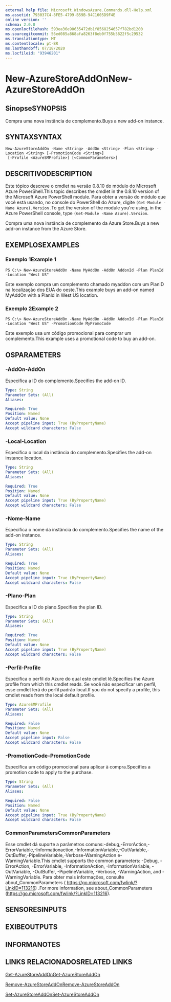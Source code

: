 ```yaml
---
external help file: Microsoft.WindowsAzure.Commands.dll-Help.xml
ms.assetid: 793037C4-8FE5-4799-B59B-94C1605D9F4E
online version: ''
schema: 2.0.0
ms.openlocfilehash: 593ea36e90635472db1f8568254657f782bd1200
ms.sourcegitcommit: 56ed085a868afa8263f8eb0f755b5822f5c29532
ms.translationtype: MT
ms.contentlocale: pt-BR
ms.lasthandoff: 07/18/2020
ms.locfileid: "93946201"
---
```

# <span data-ttu-id="20830-101">New-AzureStoreAddOn</span><span class="sxs-lookup"><span data-stu-id="20830-101">New-AzureStoreAddOn</span></span>

## <span data-ttu-id="20830-102">Sinopse</span><span class="sxs-lookup"><span data-stu-id="20830-102">SYNOPSIS</span></span>
<span data-ttu-id="20830-103">Compra uma nova instância de complemento.</span><span class="sxs-lookup"><span data-stu-id="20830-103">Buys a new add-on instance.</span></span>

## <span data-ttu-id="20830-104">SYNTAX</span><span class="sxs-lookup"><span data-stu-id="20830-104">SYNTAX</span></span>

```
New-AzureStoreAddOn -Name <String> -AddOn <String> -Plan <String> -Location <String> [-PromotionCode <String>]
 [-Profile <AzureSMProfile>] [<CommonParameters>]
```

## <span data-ttu-id="20830-105">DESCRITIVO</span><span class="sxs-lookup"><span data-stu-id="20830-105">DESCRIPTION</span></span>
<span data-ttu-id="20830-106">Este tópico descreve o cmdlet na versão 0.8.10 do módulo do Microsoft Azure PowerShell.</span><span class="sxs-lookup"><span data-stu-id="20830-106">This topic describes the cmdlet in the 0.8.10 version of the Microsoft Azure PowerShell module.</span></span>
<span data-ttu-id="20830-107">Para obter a versão do módulo que você está usando, no console do PowerShell do Azure, digite `(Get-Module -Name Azure).Version` .</span><span class="sxs-lookup"><span data-stu-id="20830-107">To get the version of the module you're using, in the Azure PowerShell console, type `(Get-Module -Name Azure).Version`.</span></span>

<span data-ttu-id="20830-108">Compra uma nova instância de complemento da Azure Store.</span><span class="sxs-lookup"><span data-stu-id="20830-108">Buys a new add-on instance from the Azure Store.</span></span>

## <span data-ttu-id="20830-109">EXEMPLOS</span><span class="sxs-lookup"><span data-stu-id="20830-109">EXAMPLES</span></span>

### <span data-ttu-id="20830-110">Exemplo 1</span><span class="sxs-lookup"><span data-stu-id="20830-110">Example 1</span></span>
```
PS C:\> New-AzureStoreAddOn -Name MyAddOn -AddOn AddonId -Plan PlanId -Location "West US"
```

<span data-ttu-id="20830-111">Este exemplo compra um complemento chamado myaddon com um PlanID na localização dos EUA do oeste.</span><span class="sxs-lookup"><span data-stu-id="20830-111">This example buys an add-on named MyAddOn with a PlanId in West US location.</span></span>

### <span data-ttu-id="20830-112">Exemplo 2</span><span class="sxs-lookup"><span data-stu-id="20830-112">Example 2</span></span>
```
PS C:\> New-AzureStoreAddOn -Name MyAddOn -AddOn AddonId -Plan PlanId -Location "West US" -PromotionCode MyPromoCode
```

<span data-ttu-id="20830-113">Este exemplo usa um código promocional para comprar um complemento.</span><span class="sxs-lookup"><span data-stu-id="20830-113">This example uses a promotional code to buy an add-on.</span></span>

## <span data-ttu-id="20830-114">OS</span><span class="sxs-lookup"><span data-stu-id="20830-114">PARAMETERS</span></span>

### <span data-ttu-id="20830-115">-AddOn</span><span class="sxs-lookup"><span data-stu-id="20830-115">-AddOn</span></span>
<span data-ttu-id="20830-116">Especifica a ID do complemento.</span><span class="sxs-lookup"><span data-stu-id="20830-116">Specifies the add-on ID.</span></span>

```yaml
Type: String
Parameter Sets: (All)
Aliases: 

Required: True
Position: Named
Default value: None
Accept pipeline input: True (ByPropertyName)
Accept wildcard characters: False
```

### <span data-ttu-id="20830-117">-Local</span><span class="sxs-lookup"><span data-stu-id="20830-117">-Location</span></span>
<span data-ttu-id="20830-118">Especifica o local da instância do complemento.</span><span class="sxs-lookup"><span data-stu-id="20830-118">Specifies the add-on instance location.</span></span>

```yaml
Type: String
Parameter Sets: (All)
Aliases: 

Required: True
Position: Named
Default value: None
Accept pipeline input: True (ByPropertyName)
Accept wildcard characters: False
```

### <span data-ttu-id="20830-119">-Nome</span><span class="sxs-lookup"><span data-stu-id="20830-119">-Name</span></span>
<span data-ttu-id="20830-120">Especifica o nome da instância do complemento.</span><span class="sxs-lookup"><span data-stu-id="20830-120">Specifies the name of the add-on instance.</span></span>

```yaml
Type: String
Parameter Sets: (All)
Aliases: 

Required: True
Position: Named
Default value: None
Accept pipeline input: True (ByPropertyName)
Accept wildcard characters: False
```

### <span data-ttu-id="20830-121">-Plano</span><span class="sxs-lookup"><span data-stu-id="20830-121">-Plan</span></span>
<span data-ttu-id="20830-122">Especifica a ID do plano.</span><span class="sxs-lookup"><span data-stu-id="20830-122">Specifies the plan ID.</span></span>

```yaml
Type: String
Parameter Sets: (All)
Aliases: 

Required: True
Position: Named
Default value: None
Accept pipeline input: True (ByPropertyName)
Accept wildcard characters: False
```

### <span data-ttu-id="20830-123">-Perfil</span><span class="sxs-lookup"><span data-stu-id="20830-123">-Profile</span></span>
<span data-ttu-id="20830-124">Especifica o perfil do Azure do qual este cmdlet lê.</span><span class="sxs-lookup"><span data-stu-id="20830-124">Specifies the Azure profile from which this cmdlet reads.</span></span>
<span data-ttu-id="20830-125">Se você não especificar um perfil, esse cmdlet lerá do perfil padrão local.</span><span class="sxs-lookup"><span data-stu-id="20830-125">If you do not specify a profile, this cmdlet reads from the local default profile.</span></span>

```yaml
Type: AzureSMProfile
Parameter Sets: (All)
Aliases: 

Required: False
Position: Named
Default value: None
Accept pipeline input: False
Accept wildcard characters: False
```

### <span data-ttu-id="20830-126">-PromotionCode</span><span class="sxs-lookup"><span data-stu-id="20830-126">-PromotionCode</span></span>
<span data-ttu-id="20830-127">Especifica um código promocional para aplicar à compra.</span><span class="sxs-lookup"><span data-stu-id="20830-127">Specifies a promotion code to apply to the purchase.</span></span>

```yaml
Type: String
Parameter Sets: (All)
Aliases: 

Required: False
Position: Named
Default value: None
Accept pipeline input: True (ByPropertyName)
Accept wildcard characters: False
```

### <span data-ttu-id="20830-128">CommonParameters</span><span class="sxs-lookup"><span data-stu-id="20830-128">CommonParameters</span></span>
<span data-ttu-id="20830-129">Esse cmdlet dá suporte a parâmetros comuns:-debug,-ErrorAction,-ErrorVariable,-Informationaction,-InformationVariable,-OutVariable,-OutBuffer,-PipelineVariable,-Verbose-WarningAction e-WarningVariable.</span><span class="sxs-lookup"><span data-stu-id="20830-129">This cmdlet supports the common parameters: -Debug, -ErrorAction, -ErrorVariable, -InformationAction, -InformationVariable, -OutVariable, -OutBuffer, -PipelineVariable, -Verbose, -WarningAction, and -WarningVariable.</span></span> <span data-ttu-id="20830-130">Para obter mais informações, consulte about_CommonParameters ( https://go.microsoft.com/fwlink/?LinkID=113216) .</span><span class="sxs-lookup"><span data-stu-id="20830-130">For more information, see about_CommonParameters (https://go.microsoft.com/fwlink/?LinkID=113216).</span></span>

## <span data-ttu-id="20830-131">SENSORES</span><span class="sxs-lookup"><span data-stu-id="20830-131">INPUTS</span></span>

## <span data-ttu-id="20830-132">EXIBE</span><span class="sxs-lookup"><span data-stu-id="20830-132">OUTPUTS</span></span>

## <span data-ttu-id="20830-133">INFORMA</span><span class="sxs-lookup"><span data-stu-id="20830-133">NOTES</span></span>

## <span data-ttu-id="20830-134">LINKS RELACIONADOS</span><span class="sxs-lookup"><span data-stu-id="20830-134">RELATED LINKS</span></span>

[<span data-ttu-id="20830-135">Get-AzureStoreAddOn</span><span class="sxs-lookup"><span data-stu-id="20830-135">Get-AzureStoreAddOn</span></span>](./Get-AzureStoreAddOn.md)

[<span data-ttu-id="20830-136">Remove-AzureStoreAddOn</span><span class="sxs-lookup"><span data-stu-id="20830-136">Remove-AzureStoreAddOn</span></span>](./Remove-AzureStoreAddOn.md)

[<span data-ttu-id="20830-137">Set-AzureStoreAddOn</span><span class="sxs-lookup"><span data-stu-id="20830-137">Set-AzureStoreAddOn</span></span>](./Set-AzureStoreAddOn.md)


